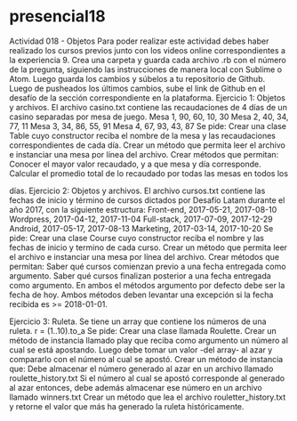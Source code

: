# presencial18

Actividad 018 - Objetos
Para poder realizar este actividad debes haber realizado los cursos previos junto con los videos online correspondientes a la experiencia 9.
Crea una carpeta y guarda cada archivo .rb con el número de la pregunta, siguiendo las instrucciones de manera local con Sublime o Atom.
Luego guarda los cambios y súbelos a tu repositorio de Github.
Luego de pusheados los últimos cambios, sube el link de Github en el desafío de la sección correspondiente en la plataforma.
Ejercicio 1: Objetos y archivos.
El archivo casino.txt contiene las recaudaciones de 4 días de un casino separadas por mesa de juego.
 Mesa 1, 90, 60, 10, 30
 Mesa 2, 40, 34, 77, 11
 Mesa 3, 34, 86, 55, 91
 Mesa 4, 67, 93, 43, 87
Se pide:
Crear una clase Table cuyo constructor reciba el nombre de la mesa y las recaudaciones correspondientes de cada día.
Crear un método que permita leer el archivo e instanciar una mesa por línea del archivo.
Crear métodos que permitan:
Conocer el mayor valor recaudado, y a que mesa y día corresponde. Calcular el promedio total de lo recaudado por todas las mesas en todos los
           
 días.
Ejercicio 2: Objetos y archivos.
El archivo cursos.txt contiene las fechas de inicio y término de cursos dictados por Desafío Latam durante el año 2017, con la siguiente estructura:
 Front-end, 2017-05-21, 2017-08-10
 Wordpress, 2017-04-12, 2017-11-04
 Full-stack, 2017-07-09, 2017-12-29
 Android, 2017-05-17, 2017-08-13
 Marketing, 2017-03-14, 2017-10-20
Se pide:
Crear una clase Course cuyo constructor reciba el nombre y las fechas de inicio y termino de cada curso.
Crear un método que permita leer el archivo e instanciar una mesa por línea del archivo.
Crear métodos que permitan:
Saber qué cursos comienzan previo a una fecha entregada como argumento.
Saber qué cursos finalizan posterior a una fecha entregada como argumento.
En ambos el métodos argumento por defecto debe ser la fecha de hoy.
Ambos métodos deben levantar una excepción si la fecha recibida es >= 2018-01-01.
       
Ejercicio 3: Ruleta.
Se tiene un array que contiene los números de una ruleta.
 r = (1..10).to_a
Se pide:
Crear una clase llamada Roulette.
Crear un método de instancia llamado play que reciba como argumento un número al cual se está apostando. Luego debe tomar un valor -del array- al azar y compararlo con el número al cual se apostó.
Crear un método de instancia que:
Debe almacenar el número generado al azar en un archivo llamado
roulette_history.txt
Si el número al cual se apostó corresponde al generado al azar entonces, debe además almacenar ese número en un archivo llamado winners.txt
Crear un método que lea el archivo rouletter_history.txt y retorne el valor que más ha generado la ruleta históricamente.
